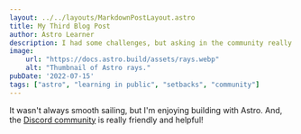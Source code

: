 ```yaml
---
layout: ../../layouts/MarkdownPostLayout.astro
title: My Third Blog Post
author: Astro Learner
description: I had some challenges, but asking in the community really helped!
image:
    url: "https://docs.astro.build/assets/rays.webp"
    alt: "Thumbnail of Astro rays."
pubDate: '2022-07-15'
tags: ["astro", "learning in public", "setbacks", "community"]
---
```

It wasn't always smooth sailing, but I'm enjoying building with Astro. And, the [Discord community](https://astro.build/chat) is really friendly and helpful!